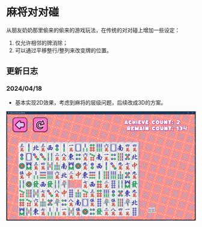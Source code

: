 # 麻将对对碰
从朋友奶奶那里偷来的偷来的游戏玩法，在传统的对对碰上增加一些设定：

1. 仅允许相邻的牌消除；
2. 可以通过平移整行/整列来改变牌的位置。

## 更新日志
### 2024/04/18
- 基本实现2D效果，考虑到麻将的层级问题，后续改成3D的方案。

![alt text](media/20240418.png)